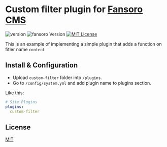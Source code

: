 # Custom filter plugin for [Fansoro CMS](http://fansoro.org/)

![version](https://img.shields.io/badge/version-1.0.0-brightgreen.svg?style=flat-square "Version")
![fansoro Version](https://img.shields.io/badge/fansoro-2.x-green.svg?style=flat-square "fansoro Version")
[![MIT License](https://img.shields.io/badge/license-MIT-blue.svg?style=flat-square)](https://github.com/pafnuty-fansoro-plugins/fansoro-plugin-boilerplate/blob/master/LICENSE)

This is an example of implementing a simple plugin that adds a function on fitler name `content`

## Install & Configuration
- Upload `custom-filter` folder into `/plugins`.
- Go to `/config/system.yml` and add plugin name to plugins section.

Like this:
```yml
# Site Plugins
plugins:
  custom-filter
```

## License
[MIT](https://github.com/pafnuty-fansoro-plugins/fansoro-plugin-boilerplate/blob/master/LICENSE)
